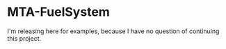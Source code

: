 # MTA-FuelSystem
I'm releasing here for examples, because I have no question of continuing this project.

